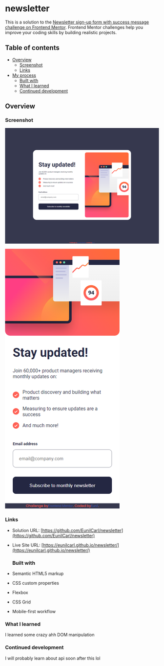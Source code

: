 # newsletter

This is a solution to the [Newsletter sign-up form with success message challenge on Frontend Mentor](https://www.frontendmentor.io/challenges/newsletter-signup-form-with-success-message-3FC1AZbNrv). Frontend Mentor challenges help you improve your coding skills by building realistic projects. 

## Table of contents

- [Overview](#overview)
  - [Screenshot](#screenshot)
  - [Links](#links)
- [My process](#my-process)
  - [Built with](#built-with)
  - [What I learned](#what-i-learned)
  - [Continued development](#continued-development)

## Overview


### Screenshot

![Desktop View](./1440.png)

![Mobile View](./mobile.png)


### Links

- Solution URL: [https://github.com/EunilCarl/newsletter](https://github.com/EunilCarl/newsletter)
- Live Site URL: [https://eunilcarl.github.io/newsletter/](https://eunilcarl.github.io/newsletter/)

  ### Built with

- Semantic HTML5 markup
- CSS custom properties
- Flexbox
- CSS Grid
- Mobile-first workflow

### What I learned

I learned some crazy ahh DOM manipulation

### Continued development

I will probably learn about api soon after this lol
